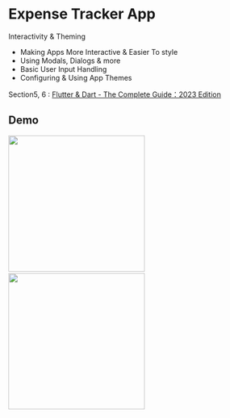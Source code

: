 # Expense Tracker App

Interactivity & Theming
- Making Apps More Interactive & Easier To style
- Using Modals, Dialogs & more
- Basic User Input Handling
- Configuring & Using App Themes

Section5, 6 : [Flutter & Dart - The Complete Guide：2023 Edition](https://www.udemy.com/course/learn-flutter-dart-to-build-ios-android-apps/)

## Demo
<p float="left">
  <img src="ExpenseTracker.gif" width="270" />
  &nbsp;&nbsp;&nbsp;&nbsp;&nbsp;&nbsp;&nbsp;&nbsp;
  <img src="ExpenseTracker_Dark.gif" width="270" />
</p>
